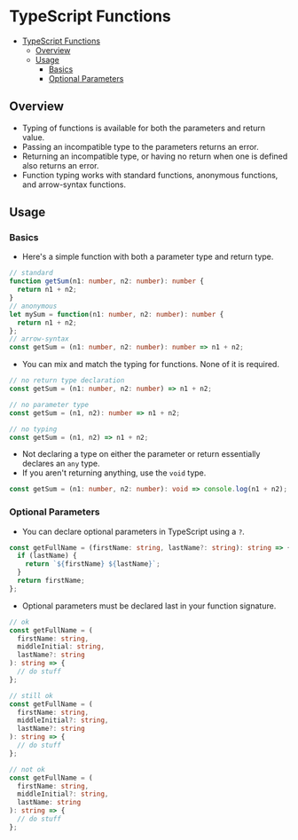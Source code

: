 # TypeScript Functions

- [TypeScript Functions](#typescript-functions)
  - [Overview](#overview)
  - [Usage](#usage)
    - [Basics](#basics)
    - [Optional Parameters](#optional-parameters)

## Overview

- Typing of functions is available for both the parameters and return value.
- Passing an incompatible type to the parameters returns an error.
- Returning an incompatible type, or having no return when one is defined also returns an error.
- Function typing works with standard functions, anonymous functions, and arrow-syntax functions.

## Usage

### Basics

- Here's a simple function with both a parameter type and return type.

```typescript
// standard
function getSum(n1: number, n2: number): number {
  return n1 + n2;
}
// anonymous
let mySum = function(n1: number, n2: number): number {
  return n1 + n2;
};
// arrow-syntax
const getSum = (n1: number, n2: number): number => n1 + n2;
```

- You can mix and match the typing for functions. None of it is required.

```typescript
// no return type declaration
const getSum = (n1: number, n2: number) => n1 + n2;

// no parameter type
const getSum = (n1, n2): number => n1 + n2;

// no typing
const getSum = (n1, n2) => n1 + n2;
```

- Not declaring a type on either the parameter or return essentially declares an `any` type.
- If you aren't returning anything, use the `void` type.

```typescript
const getSum = (n1: number, n2: number): void => console.log(n1 + n2);
```

### Optional Parameters

- You can declare optional parameters in TypeScript using a `?`.

```typescript
const getFullName = (firstName: string, lastName?: string): string => {
  if (lastName) {
    return `${firstName} ${lastName}`;
  }
  return firstName;
};
```

- Optional parameters must be declared last in your function signature.

```typescript
// ok
const getFullName = (
  firstName: string,
  middleInitial: string,
  lastName?: string
): string => {
  // do stuff
};

// still ok
const getFullName = (
  firstName: string,
  middleInitial?: string,
  lastName?: string
): string => {
  // do stuff
};

// not ok
const getFullName = (
  firstName: string,
  middleInitial?: string,
  lastName: string
): string => {
  // do stuff
};
```

